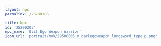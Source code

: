 ```yaml
---
layout: npc
permalink: /25200205

title: Npc
id: '25200205'
npc_name: 'Evil Ego Weapon Warrior'
icon_url: 'portrait/mob/29500006_m_darkegoweapon_longsword_type_p.png'
---
```

